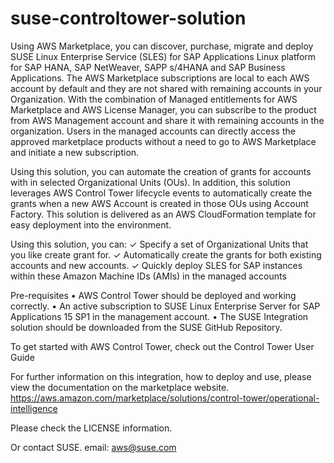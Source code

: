 # suse-controltower-solution

Using AWS Marketplace, you can discover, purchase, migrate and deploy SUSE Linux Enterprise Service
(SLES) for SAP Applications Linux platform for SAP HANA, SAP NetWeaver, SAPP s/4HANA and SAP Business
Applications. The AWS Marketplace subscriptions are local to each AWS account by default and they are not
shared with remaining accounts in your Organization. With the combination of Managed entitlements for
AWS Marketplace and AWS License Manager, you can subscribe to the product from AWS Management
account and share it with remaining accounts in the organization. Users in the managed accounts can
directly access the approved marketplace products without a need to go to AWS Marketplace and initiate a
new subscription.

Using this solution, you can automate the creation of grants for accounts with in selected Organizational
Units (OUs). In addition, this solution leverages AWS Control Tower lifecycle events to automatically create
the grants when a new AWS Account is created in those OUs using Account Factory.
This solution is delivered as an AWS CloudFormation template for easy deployment into the environment.

Using this solution, you can:
✓ Specify a set of Organizational Units that you like create grant for.
✓ Automatically create the grants for both existing accounts and new accounts.
✓ Quickly deploy SLES for SAP instances within these Amazon Machine IDs (AMIs) in the managed
accounts

Pre-requisites
• AWS Control Tower should be deployed and working correctly.
• An active subscription to SUSE Linux Enterprise Server for SAP Applications 15 SP1 in the
management account.
• The SUSE Integration solution should be downloaded from the SUSE GitHub Repository.

To get started with AWS Control Tower, check out the Control Tower User Guide

For further information on this integration, how to deploy and use, please view the documentation on the marketplace website.
https://aws.amazon.com/marketplace/solutions/control-tower/operational-intelligence

Please check the LICENSE information.

Or contact SUSE.
email:  aws@suse.com
